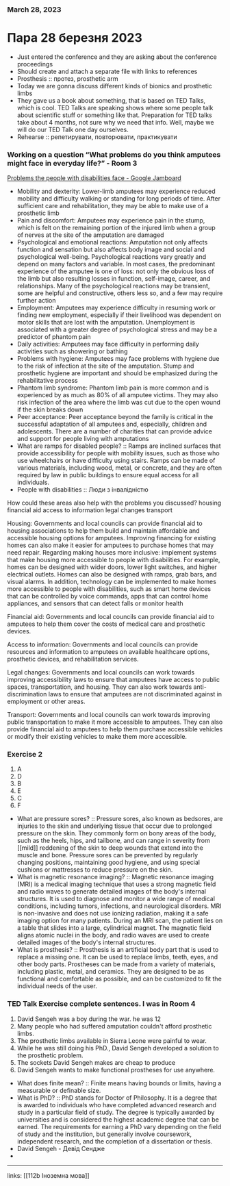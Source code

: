 
### March 28, 2023

# Пара 28 березня 2023

- Just entered the conference and they are asking about the conference proceedings
- Should create and attach a separate file with links to references
- Prosthesis :: протез, prosthetic arm
- Today we are gonna discuss different kinds of bionics and prosthetic limbs
- They gave us a book about something, that is based on TED Talks, which is cool. TED Talks are speaking shows where some people talk about scientific stuff or something like that. Preparation for TED talks take about 4 months, not sure why we need that info. Well, maybe we will do our TED Talk one day ourselves.
- Rehearse :: репетирувати, повторювати, практикувати

### Working on a question “****What problems do you think amputees might face in everyday life?” - Room 3****

[Problems the people with disabilities face - Google Jamboard](https://jamboard.google.com/d/1d_0fMWYp9t5djbUSx4eH0SW0ddMZCYjmOPg1z_z-zZU/viewer?pli=1)

- Mobility and dexterity: Lower-limb amputees may experience reduced mobility and difficulty walking or standing for long periods of time. After sufficient care and rehabilitation, they may be able to make use of a prosthetic limb
- Pain and discomfort: Amputees may experience pain in the stump, which is felt on the remaining portion of the injured limb when a group of nerves at the site of the amputation are damaged
- Psychological and emotional reactions: Amputation not only affects function and sensation but also affects body image and social and psychological well-being. Psychological reactions vary greatly and depend on many factors and variable. In most cases, the predominant experience of the amputee is one of loss: not only the obvious loss of the limb but also resulting losses in function, self-image, career, and relationships. Many of the psychological reactions may be transient, some are helpful and constructive, others less so, and a few may require further action
- Employment: Amputees may experience difficulty in resuming work or finding new employment, especially if their livelihood was dependent on motor skills that are lost with the amputation. Unemployment is associated with a greater degree of psychological stress and may be a predictor of phantom pain
- Daily activities: Amputees may face difficulty in performing daily activities such as showering or bathing
- Problems with hygiene: Amputees may face problems with hygiene due to the risk of infection at the site of the amputation. Stump and prosthetic hygiene are important and should be emphasized during the rehabilitative process
- Phantom limb syndrome: Phantom limb pain is more common and is experienced by as much as 80% of all amputee victims. They may also risk infection of the area where the limb was cut due to the open wound if the skin breaks down
- Peer acceptance: Peer acceptance beyond the family is critical in the successful adaptation of all amputees and, especially, children and adolescents. There are a number of charities that can provide advice and support for people living with amputations
- What are ramps for disabled people? :: Ramps are inclined surfaces that provide accessibility for people with mobility issues, such as those who use wheelchairs or have difficulty using stairs. Ramps can be made of various materials, including wood, metal, or concrete, and they are often required by law in public buildings to ensure equal access for all individuals.
- People with disabilities :: Люди з інвалідністю

How could these areas also help with
the problems you discussed?
housing
financial aid
access to information legal changes
transport

Housing: Governments and local councils can provide financial aid to housing associations to help them build and maintain affordable and accessible housing options for amputees. Improving financing for existing homes can also make it easier for amputees to purchase homes that may need repair. Regarding making houses more inclusive: implement systems that make housing more accessible to people with disabilities. For example, homes can be designed with wider doors, lower light switches, and higher electrical outlets. Homes can also be designed with ramps, grab bars, and visual alarms. In addition, technology can be implemented to make homes more accessible to people with disabilities, such as smart home devices that can be controlled by voice commands, apps that can control home appliances, and sensors that can detect falls or monitor health

Financial aid: Governments and local councils can provide financial aid to amputees to help them cover the costs of medical care and prosthetic devices.

Access to information: Governments and local councils can provide resources and information to amputees on available healthcare options, prosthetic devices, and rehabilitation services.

Legal changes: Governments and local councils can work towards improving accessibility laws to ensure that amputees have access to public spaces, transportation, and housing. They can also work towards anti-discrimination laws to ensure that amputees are not discriminated against in employment or other areas.

Transport: Governments and local councils can work towards improving public transportation to make it more accessible to amputees. They can also provide financial aid to amputees to help them purchase accessible vehicles or modify their existing vehicles to make them more accessible.

### Exercise 2

1. A
2. D
3. B
4. E
5. C
6. F
- What are pressure sores? :: Pressure sores, also known as bedsores, are injuries to the skin and underlying tissue that occur due to prolonged pressure on the skin. They commonly form on bony areas of the body, such as the heels, hips, and tailbone, and can range in severity from [[mild]] reddening of the skin to deep wounds that extend into the muscle and bone. Pressure sores can be prevented by regularly changing positions, maintaining good hygiene, and using special cushions or mattresses to reduce pressure on the skin.
- What is magnetic resonance imaging? :: Magnetic resonance imaging (MRI) is a medical imaging technique that uses a strong magnetic field and radio waves to generate detailed images of the body's internal structures. It is used to diagnose and monitor a wide range of medical conditions, including tumors, infections, and neurological disorders. MRI is non-invasive and does not use ionizing radiation, making it a safe imaging option for many patients. During an MRI scan, the patient lies on a table that slides into a large, cylindrical magnet. The magnetic field aligns atomic nuclei in the body, and radio waves are used to create detailed images of the body's internal structures.
- What is prosthesis? :: Prosthesis is an artificial body part that is used to replace a missing one. It can be used to replace limbs, teeth, eyes, and other body parts. Prostheses can be made from a variety of materials, including plastic, metal, and ceramics. They are designed to be as functional and comfortable as possible, and can be customized to fit the individual needs of the user.

### TED Talk Exercise complete sentences. I was in Room 4

1. David Sengeh was a boy during the war. he was 12
2. Many people who had suffered amputation couldn't afford prosthetic limbs.
3. The prosthetic limbs available in Sierra Leone were painful to wear.
4. While he was still doing his PhD., David Sengeh developed a solution to the prosthetic problem.
5. The sockets David Sengeh makes are cheap to produce
6. David Sengeh wants to make functional prostheses for use anywhere.
- What does finite mean? :: Finite means having bounds or limits, having a measurable or definable size.
- What is PhD? :: PhD stands for Doctor of Philosophy. It is a degree that is awarded to individuals who have completed advanced research and study in a particular field of study. The degree is typically awarded by universities and is considered the highest academic degree that can be earned. The requirements for earning a PhD vary depending on the field of study and the institution, but generally involve coursework, independent research, and the completion of a dissertation or thesis.
- David Sengeh - Девід Сендже
- 






---

links: [[112b Іноземна мова]]

